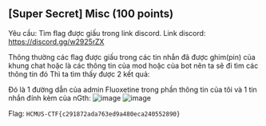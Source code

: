 ## [Super Secret] Misc (100 points)

Yêu cầu: Tìm flag được giấu trong link discord.
Link discord: https://discord.gg/w2925rZX

Thông thường các flag được giấu trong các tin nhắn đã được ghim(pin) của khung chat hoặc là các thông tin của mod hoặc của bot nên ta sẽ đi tìm các thông tin đó
Thì ta tìm thấy được 2 kết quả:

Đó là 1 đường dẫn của admin Fluoxetine trong phần thông tin của tôi và 1 tin nhắn đính kèm của nGth:
![image](https://user-images.githubusercontent.com/87664370/168628950-ff25951b-34c9-4a34-b4c7-be482aa008c7.png)
![image](https://user-images.githubusercontent.com/87664370/168629035-fb979bb8-1bd3-44de-b76f-1588438a109f.png)


Flag: `HCMUS-CTF{c291872ada763ed9a480eca240552890}`
